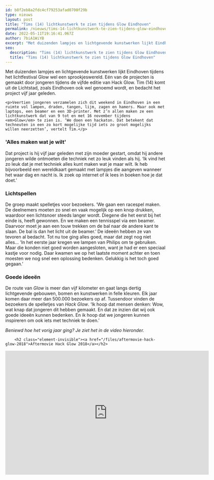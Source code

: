 ```yaml
---
id: b8f2eb8a2fdc4cf79253afad0700f29b
type: nieuws
layout: post
title: "Tims (14) lichtkunstwerk te zien tijdens Glow Eindhoven"
permalink: /nieuws/tims-14-lichtkunstwerk-te-zien-tijdens-glow-eindhoven/
date: 2022-05-11T19:16:41.067Z
author: 7biA1WiYB
excerpt: "Met duizenden lampjes en lichtgevende kunstwerken lijkt Eindhoven tijdens het lichtfestival Glow wel een sprookjeswereld. Eén van de projecten is gemaakt door jongeren tijdens de vijfde editie van Hack Glow. Tim (14) komt uit de Lichtstad, zoals Eindhoven ook wel genoemd wordt, en bedacht het project vijf jaar geleden.  "
seo:
  description: "Tims (14) lichtkunstwerk te zien tijdens Glow Eindhoven"
  title: "Tims (14) lichtkunstwerk te zien tijdens Glow Eindhoven"
---
```

Met duizenden lampjes en lichtgevende kunstwerken lijkt Eindhoven tijdens het lichtfestival Glow wel een sprookjeswereld. Eén van de projecten is gemaakt door jongeren tijdens de vijfde editie van Hack Glow. Tim (14) komt uit de Lichtstad, zoals Eindhoven ook wel genoemd wordt, en bedacht het project vijf jaar geleden.  

    <p>Veertien jongeren verzamelen zich dit weekend in Eindhoven in een ruimte vol lampen, draden, tangen, lijm, zagen en hamers. Maar ook met laptops, een beamer en een 3D-printer. Met z’n allen maken ze een lichtkunstwerk dat van 9 tot en met 16 november tijdens <em>Glow</em> te zien is. ‘We doen een hackaton. Dat betekent dat techneuten in een zo kort mogelijke tijd iets zo groot mogelijks willen neerzetten’, vertelt Tim.</p>
<h3>'Alles maken wat je wilt'</h3>
<p>Dat project is hij vijf jaar geleden met zijn moeder gestart, omdat hij andere jongeren wilde ontmoeten die techniek net zo leuk vinden als hij. ‘Ik vind het zo leuk dat je met techniek alles kunt maken wat je maar wilt. Ik heb bijvoorbeeld een wereldkaart gemaakt met lampjes die aangeven wanneer het waar dag en nacht is. Ik zoek op internet of ik lees in boeken hoe je dat doet.’  </p>
<h3>Lichtspellen </h3>
<p>De groep maakt spelletjes voor bezoekers. ‘We gaan een racespel maken. De deelnemers moeten zo snel en vaak mogelijk op een knop drukken, waardoor een lichtsnoer steeds langer wordt. Diegene die het eerst bij het einde is, heeft gewonnen. En we maken een tennisspel via een beamer. Daarvoor moet je aan een touw trekken om de bal naar de andere kant te slaan. De bal is dan het licht uit de beamer.’ De ideeën hebben ze van tevoren al bedacht. Tot nu toe ging alles goed, maar dat zegt nog niet alles... ’In het eerste jaar kregen we lampen van Philips om te gebruiken. Maar die konden niet goed worden aangesloten, want je had er een speciaal kastje voor nodig. Daar kwamen we op het laatste moment achter en toen moesten we nog snel een oplossing bedenken. Gelukkig is het toch goed gegaan.’ </p>
<h3>Goede ideeën </h3>
<p>De route van <em>Glow</em> is meer dan vijf kilometer en gaat langs dertig lichtgevende gebouwen, bomen en kunstwerken in felle kleuren. Elk jaar komen daar meer dan 500.000 bezoekers op af. Tussendoor vinden de bezoekers de spelletjes van <em>Hack Glow</em>. ‘Ik hoop dat mensen denken: Wow, wat knap dat jongeren dit hebben gemaakt. En dat ze inzien dat wij ook goede ideeën kunnen bedenken. En ik hoop dat we jongeren kunnen inspireren om ook iets met techniek te doen.’ </p>
<p><em>Beniewd hoe het vorig jaar ging? Je ziet het in de video hieronder.</em></p>
<p><div class="media media-element-container media-default"><div id="file-538843" class="file file-video file-video-youtube">

        <h2 class="element-invisible"><a href="/files/aftermovie-hack-glow-2018">Aftermovie Hack Glow 2018</a></h2>
    
  
  <div class="content">
    <div class="media-youtube-video media-element file-default media-youtube-1">
  <iframe class="media-youtube-player" width="640" height="390" title="Aftermovie Hack Glow 2018" src="https://www.youtube.com/embed/FkAwm6UkMXg?wmode=opaque&controls=" name="Aftermovie Hack Glow 2018" frameborder="0" allowfullscreen="">Video van Aftermovie Hack Glow 2018</iframe>
</div>
  </div>

  
</div>
</div>  
